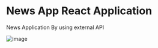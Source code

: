 # News App React Application
 News Application By using external API
 
 ![image](https://user-images.githubusercontent.com/52691060/191075349-4e37512e-1c5f-4ab2-bf21-df9fa47adbf3.png)

